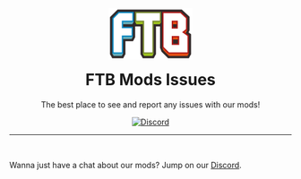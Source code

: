 <p align="center"><a href="https://feed-the-beast.com/" ><img src="/.github/meta/assets/logo.svg" width="150" /></a></p>

<h1 align="center" style="margin-top: 1rem;">FTB Mods Issues</h1>

<p  align="center">The best place to see and report any issues with our mods!</p>

<div  align="center">
<a href="https://ftb.team/discord"><img alt="Discord" src="https://img.shields.io/discord/372448486723158016"></a>
</div>

<hr><br>

Wanna just have a chat about our mods? Jump on our [Discord](https://go.ftb.team/discord).
